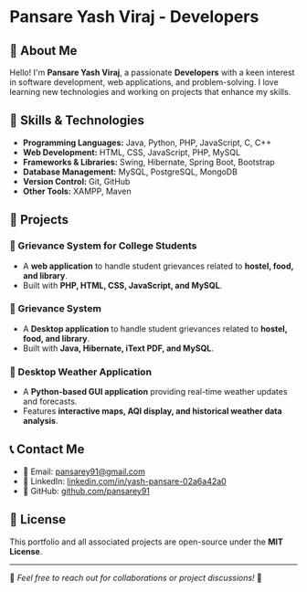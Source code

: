 # Pansare Yash Viraj - Developers
## 🌟 About Me
Hello! I'm **Pansare Yash Viraj**, a passionate **Developers** with a keen interest in software development, web applications, and problem-solving. I love learning new technologies and working on projects that enhance my skills.

## 🚀 Skills & Technologies
- **Programming Languages:** Java, Python, PHP, JavaScript, C, C++
- **Web Development:** HTML, CSS, JavaScript, PHP, MySQL
- **Frameworks & Libraries:** Swing, Hibernate, Spring Boot, Bootstrap
- **Database Management:** MySQL, PostgreSQL, MongoDB
- **Version Control:** Git, GitHub
- **Other Tools:** XAMPP, Maven

## 📂 Projects
### 🔹 Grievance System for College Students
- A **web application** to handle student grievances related to **hostel, food, and library**.
- Built with **PHP, HTML, CSS, JavaScript, and MySQL**.

### 🔹 Grievance System
- A **Desktop application** to handle student grievances related to **hostel, food, and library**.
- Built with **Java, Hibernate, iText PDF,  and MySQL**.

### 🔹 Desktop Weather Application
- A **Python-based GUI application** providing real-time weather updates and forecasts.
- Features **interactive maps, AQI display, and historical weather data analysis**.

## 📞 Contact Me
- 📧 Email: [pansarey91@gmail.com](mailto:pansarey91@gmail.com)
- 💼 LinkedIn: [linkedin.com/in/yash-pansare-02a6a42a0](https://linkedin.com/in/yash-pansare-02a6a42a0)
- 🐙 GitHub: [github.com/pansarey91](https://github.com/pansarey91)

## 📜 License
This portfolio and all associated projects are open-source under the **MIT License**.

---
🌟 *Feel free to reach out for collaborations or project discussions!* 🚀
